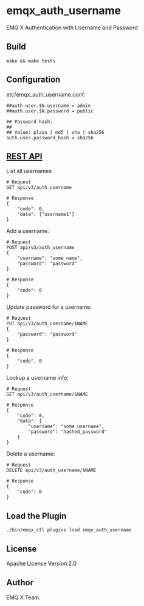 emqx_auth_username
==================

EMQ X Authentication with Username and Password

Build
-----

```
make && make tests
```

Configuration
-------------

etc/emqx_auth_username.conf:

```
##auth.user.$N.username = admin
##auth.user.$N.password = public

## Password hash.
##
## Value: plain | md5 | sha | sha256 
auth.user.password_hash = sha256
```

[REST API](https://developer.emqx.io/docs/emq/v3/en/rest.html)
------------

List all usernames
```
# Request
GET api/v3/auth_username

# Response
{
    "code": 0,
    "data": ["username1"]
}
```

Add a username:
```
# Request
POST api/v3/auth_username
{
    "username": "some_name",
    "password": "password"
}

# Response
{
    "code": 0
}
```

Update password for a username:
```
# Request
PUT api/v3/auth_username/$NAME
{
    "password": "password"
}

# Response
{
    "code", 0
}
```

Lookup a username info:
```
# Request
GET api/v3/auth_username/$NAME

# Response
{
    "code": 0,
    "data": {
        "username": "some_username",
        "password": "hashed_password"
    }
}
```

Delete a username:
```
# Request
DELETE api/v3/auth_username/$NAME

# Response
{
    "code": 0
}
```

Load the Plugin
---------------

```
./bin/emqx_ctl plugins load emqx_auth_username
```

License
-------

Apache License Version 2.0

Author
------

EMQ X Team.

